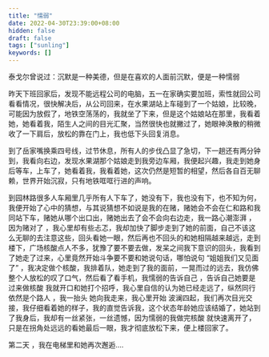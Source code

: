 ```yaml
---
title: "懦弱"
date: 2022-04-30T23:39:00+08:00
hidden: false
draft: false
tags: ["sunling"]
keywords: []
---
```


泰戈尔曾说过：沉默是一种美德，但是在喜欢的人面前沉默，便是一种懦弱 

昨天下班回家后，发现不能远程公司的电脑，五一在家确实要加班，索性就回公司看看情况，很快解决后，从公司回来，在水果湖站上车碰到了一个姑娘，比较晚，可能因为放假了，地铁空荡荡的，我就坐了下来，但是这个姑娘站在那里，我看着她，她看着我，陌生人之间的目光汇聚，当然很快也就撇过了，她眼神涣散的稍微收了一下肩后，放松的靠在门上，我也低下头回复消息。

到了岳家嘴换乘四号线，过节休息，所有人的步伐凸显了急切，下一趟还有两分钟到，我看向右边，发现水果湖那个姑娘走到我旁边车厢，我便起兴趣，我走到她身后等车，上车了，她看着我，我看着她，这次仍然是短暂的相望，然后各自百无聊赖，世界开始沉寂，只有地铁哐哐行进的声响。

到园林路很多人车厢里几乎所有人下车了，她没有下，我也没有下，也不知为何，我便开始了心中的猜想，与其说猜想不如说是我的在赌，赌她会不会在仁和路和我同站下车，赌她从哪个出口出，赌她出去了会不会向右边走，我一路心潮澎湃 ，因为赌对了 ，我心里却有些忐忑，我却加快了脚步走到了她的前面，自己不该这么无聊的去注意这些，回头看她一眼，然后再也不回头的和她相隔越来越远，走到楼下，广场核酸点人不多，犹豫了要不要去做，发呆之间我下意识的回头，我看到了她走了过来，心里竟然开始斗争要不要和她说句话，哪怕说句 “姐姐我们又见面了”  ，我决定做个核酸，我排着队，她走到了我的面前，一晃而过的远去，我仿佛整个人放松的叹了口气，然后看了看手机，我懦弱的告诉自己 ，告诉自己她要是过来做核酸 我就开口和她打个招呼，我心里自信的认为她已经走远了，纵然同行依然是个路人 ，我一抬头 她向我走来，我心里开始 波澜四起，我们再次目光交接，我仔细看着她的样子，我的直觉告诉我，这个状态年龄她应该结婚了，她站到了我身后，我却有一丝紧张，一丝遗憾，因为懦弱的我做完核酸 就快速离开了，只是在拐角处远远的看她最后一眼，我才彻底放松下来，便上楼回家了。

第二天 ，我在电梯里和她再次邂逅....

